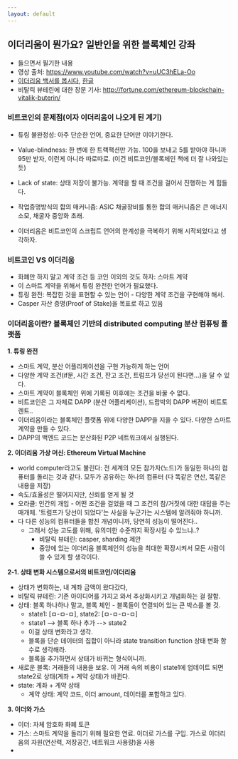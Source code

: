 ```yaml
---
layout: default
---
```


## 이더리움이 뭔가요? 일반인을 위한 블록체인 강좌 
- 들으면서 필기한 내용
- 영상 출처: https://www.youtube.com/watch?v=uUC3hELa-Oo
- [이더리움 백서를 봅시다](https://github.com/ethereum/wiki/wiki/White-Paper#ethereum), [한글](https://github.com/ethereum/wiki/wiki/%5BKorean%5D-White-Paper)
- 비탈릭 뷰테린에 대한 장문 기사: http://fortune.com/ethereum-blockchain-vitalik-buterin/


### 비트코인의 문제점(이자 이더리움이 나오게 된 계기)
- 튜링 불완정성: 아주 단순한 언어, 중요한 단어만 이야기한다. 
- Value-blindness: 한 번에 한 트랙잭션만 가능. 100을 보내고 5를 받아야 하니까 95만 받자, 이런게 아니라 따로따로. (이건 비트코인/블록체인 책에 더 잘 나와있는 듯)
- Lack of state: 상태 저장이 불가능. 계약을 할 때 조건을 걸어서 진행하는 게 힘들다.

- 작업증명방식의 합의 매커니즘: ASIC 채굴장비를 통한 합의 매커니즘은 큰 에너지 소모, 채굴자 중앙화 초래.
- 이더리움은 비트코인의 스크립트 언어의 한계성을 극복하기 위해 시작되었다고 생각하자.

### 비트코인 VS 이더리움
- 화폐만 하지 말고 계약 조건 등 코인 이외의 것도 하자: 스마트 계약
- 이 스마트 계약을 위해서 튜링 완전한 언어가 필요했다.
- 튜링 완전: 복잡한 것을 표현할 수 있는 언어 - 다양한 계약 조건을 구현해야 해서.
- Casper 자산 증명(Proof of Stake)을 목표로 하고 있음

### 이더리움이란? 블록체인 기반의 distributed computing 분산 컴퓨팅 플랫폼
**1. 튜링 완전**

  - 스마트 계약, 분산 어플리케이션을 구현 가능하게 하는 언어
  - 다양한 계약 조건(if문, 시간 조건, 잔고 조건, 트럼프가 당선이 된다면...)을 달 수 있다.
  - 스마트 계약이 블록체인 위에 기록된 이후에는 조건을 바꿀 수 없다.
  - 비트코인은 그 자체로 DAPP (분산 어플리케이션), 드랍박의 DAPP 버젼이 비트토렌트..
  - 이더리움이라는 블록체인 플랫폼 위에 다양한 DAPP을 지을 수 있다. 다양한 스마트 계약을 만들 수 있다.
  - DAPP의 백엔드 코드는 분산화된 P2P 네트워크에서 실행된다.

**2. 이더리움 가상 머신: Ethereum Virtual Machine**

  - world computer라고도 불린다: 전 세계의 모든 참가자(노드)가 동일한 하나의 컴퓨터를 돌리는 것과 같다. 모두가 공유하는 하나의 컴퓨터 (다 똑같은 연산, 똑같은 내용을 저장)
  - 속도/효율성은 떨어지지만, 신뢰를 얻게 될 것
  - 오라클: 인간의 개입 - 어떤 조건을 걸었을 때 그 조건의 참/거짓에 대한 대답을 주는 매개체. '트럼프가 당선이 되었다'는 사실을 누군가는 시스템에 알려줘야 하니까.
  - 다 다른 성능의 컴퓨터들을 합친 개념이니까, 당연히 성능이 떨어진다..
    - 그래서 성능 고도를 위해, 유의미한 수준까지 확장시킬 수 있느냐..? 
      - 비탈릭 뷰테린: casper, sharding 제안
      - 중앙에 있는 이더리움 블록체인의 성능을 최대한 확장시켜서 모든 사람이 쓸 수 있게 할 생각이다.
      
**2-1. 상태 변화 시스템으로서의 비트코인/이더리움**

  - 상태가 변화하는, 내 계좌 금액이 왔다갔다, 
  - 비탈릭 뷰테린: 기존 아이디어를 가지고 와서 추상화시키고 개념화하는 걸 잘함.
  - 상태: 블록 하나하나 말고, 블록 체인 - 블록들이 연결되어 있는 큰 박스를 볼 것.
    - state1: [ㅁ-ㅁ-ㅁ], state2: [ㅁ-ㅁ-ㅁ-ㅁ] 
    - state1 --> 블록 하나 추가 --> state2
    - 이걸 상태 변화라고 생각.
    - 블록을 단순 데이터의 집합이 아니라 state transition function 상태 변화 함수로 생각해라.
    - 블록을 추가하면서 상태가 바뀌는 형식이니까.
  - 새로운 블록: 거래들의 내용을 보유. 이 거래 속의 비용이 state1에 업데이트 되면 state2로 상태(계좌 + 계약 상태)가 바뀐다.
  - state: 계좌 + 계약 상태 
    - 계약 상태: 계약 코드, 이더 amount, 데이터를 포함하고 있다.
  
**3. 이더와 가스**

  - 이더: 자체 암호화 화폐 토큰
  - 가스: 스마트 계약을 돌리기 위해 필요한 연료. 이더로 가스를 구입. 가스로 이더리움의 자원(연산력, 저장공간, 네트워크 사용량)을 사용
  - 

